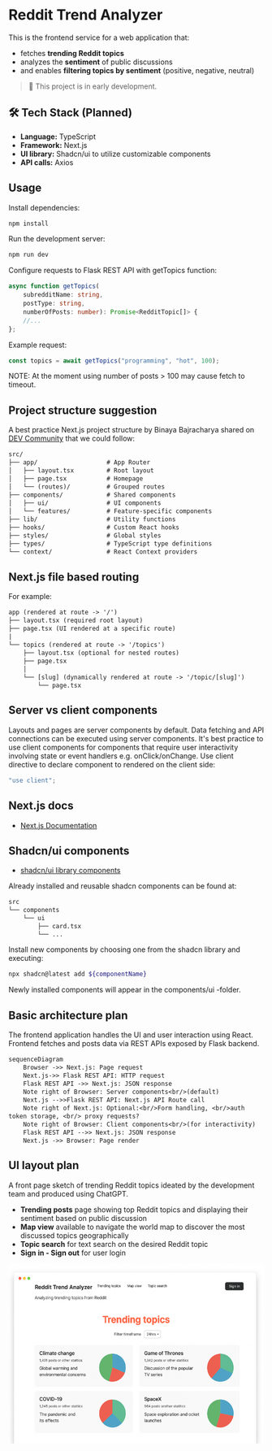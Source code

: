 # Reddit Trend Analyzer

This is the frontend service for a web application that:
- fetches **trending Reddit topics**
- analyzes the **sentiment** of public discussions
- and enables **filtering topics by sentiment** (positive, negative, neutral)

> 🚧 This project is in early development.

## 🛠️ Tech Stack (Planned)

- **Language:** TypeScript
- **Framework:** Next.js   
- **UI library:** Shadcn/ui to utilize customizable components
- **API calls:** Axios

## Usage

Install dependencies:

```bash
npm install
```

Run the development server:

```bash
npm run dev
```
Configure requests to Flask REST API with getTopics function:
```typescript
async function getTopics(
    subredditName: string, 
    postType: string, 
    numberOfPosts: number): Promise<RedditTopic[]> {
    //...
};
```
Example request:
```typescript
const topics = await getTopics("programming", "hot", 100);
```
NOTE: At the moment using number of posts > 100 may cause fetch to timeout.

## Project structure suggestion
A best practice Next.js project structure by Binaya Bajracharya shared on [DEV Community](https://dev.to/bajrayejoon/best-practices-for-organizing-your-nextjs-15-2025-53ji) that we could follow:
```
src/
├── app/                   # App Router
│   ├── layout.tsx         # Root layout
│   ├── page.tsx           # Homepage
│   └── (routes)/          # Grouped routes
├── components/            # Shared components
│   ├── ui/                # UI components
│   └── features/          # Feature-specific components
├── lib/                   # Utility functions
├── hooks/                 # Custom React hooks
├── styles/                # Global styles
├── types/                 # TypeScript type definitions
└── context/               # React Context providers
```

## Next.js file based routing
For example:
```
app (rendered at route -> '/')
├── layout.tsx (required root layout)
├── page.tsx (UI rendered at a specific route)
|   
└── topics (rendered at route -> '/topics')
    ├── layout.tsx (optional for nested routes) 
    ├── page.tsx
    │
    └── [slug] (dynamically rendered at route -> '/topic/[slug]')
        └── page.tsx
```

## Server vs client components
Layouts and pages are server components by default. Data fetching and API connections can be executed using server components. It's best practice to use client components for components that require user interactivity involving state or event handlers e.g. onClick/onChange. Use client directive to declare component to rendered on the client side:
```typescript
"use client";
```

## Next.js docs

- [Next.js Documentation](https://nextjs.org/docs)

## Shadcn/ui components
- [shadcn/ui library components](https://ui.shadcn.com/docs/components)

Already installed and reusable shadcn components can be found at:
```
src 
└── components
    └── ui
        ├── card.tsx
        └── ...
```
Install new components by choosing one from the shadcn library and executing:
```bash
npx shadcn@latest add ${componentName}
```
Newly installed components will appear in the components/ui -folder.

## Basic architecture plan
The frontend application handles the UI and user interaction using React. Frontend fetches and posts data via REST APIs exposed by Flask backend.

```mermaid
sequenceDiagram
    Browser ->> Next.js: Page request
    Next.js->> Flask REST API: HTTP request
    Flask REST API ->> Next.js: JSON response
    Note right of Browser: Server components<br/>(default)
    Next.js -->>Flask REST API: Next.js API Route call
    Note right of Next.js: Optional:<br/>Form handling, <br/>auth token storage, <br/> proxy requests?
    Note right of Browser: Client components<br/>(for interactivity)
    Flask REST API -->> Next.js: JSON response
    Next.js ->> Browser: Page render
```

## UI layout plan
A front page sketch of trending Reddit topics ideated by the development team and produced using ChatGPT.  
- **Trending posts** page showing top Reddit topics and displaying their sentiment based on public discussion
- **Map view** available to navigate the world map to discover the most discussed topics geographically
- **Topic search** for text search on the desired Reddit topic
- **Sign in - Sign out** for user login  

![UI demo layout](./public/images/ui_layout.png)